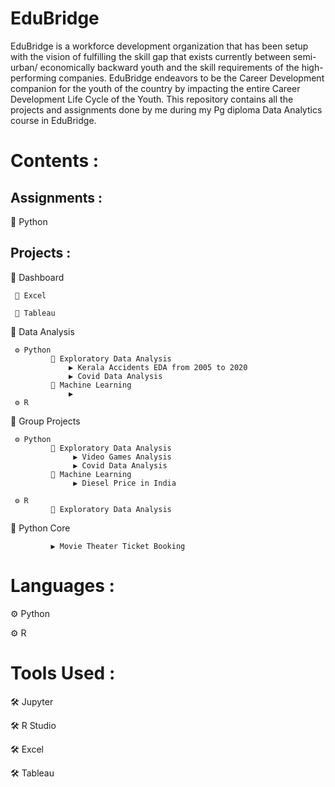 # EduBridge
EduBridge is a workforce development organization that has been setup with the vision of fulfilling the skill gap that exists currently between semi-urban/ economically backward youth and the skill requirements of the high-performing companies. EduBridge endeavors to be the Career Development companion for the youth of the country by impacting the entire Career Development Life Cycle of the Youth.
This repository contains all the projects and assignments done by me during my Pg diploma Data Analytics course in EduBridge.

# Contents :

## Assignments :

  🔅 Python
  
## Projects :
  🔆 Dashboard
  
     📁 Excel
               
     📁 Tableau
  
  🔆 Data Analysis
  
     ⚙ Python          
             📁 Exploratory Data Analysis
                 ▶ Kerala Accidents EDA from 2005 to 2020
                 ▶ Covid Data Analysis
             📁 Machine Learning
                 ▶                                                                                    
     ⚙ R
  
  🔆 Group Projects
  
     ⚙ Python          
             📁 Exploratory Data Analysis
                  ▶ Video Games Analysis
                  ▶ Covid Data Analysis
             📁 Machine Learning
                  ▶ Diesel Price in India
               
     ⚙ R            
             📁 Exploratory Data Analysis
  
  🔆 Python Core
               
             ▶ Movie Theater Ticket Booking
                
  
  
# Languages :

  ⚙ Python
  
  ⚙ R
  
# Tools Used :

  🛠 Jupyter
  
  🛠 R Studio
  
  🛠 Excel
  
  🛠 Tableau 
            
